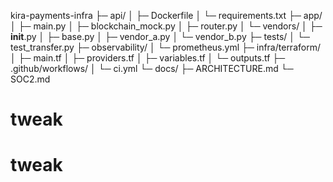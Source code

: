 kira-payments-infra
├─ api/
│  ├─ Dockerfile
│  └─ requirements.txt
├─ app/
│  ├─ main.py
│  ├─ blockchain_mock.py
│  ├─ router.py
│  └─ vendors/
│     ├─ __init__.py
│     ├─ base.py
│     ├─ vendor_a.py
│     └─ vendor_b.py
├─ tests/
│  └─ test_transfer.py
├─ observability/
│  └─ prometheus.yml
├─ infra/terraform/
│  ├─ main.tf
│  ├─ providers.tf
│  ├─ variables.tf
│  └─ outputs.tf
├─ .github/workflows/
│  └─ ci.yml
└─ docs/
   ├─ ARCHITECTURE.md
   └─ SOC2.md

# tweak
# tweak
